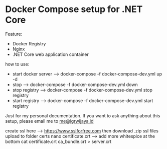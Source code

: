 # Docker Compose setup for .NET Core

Feature:
- Docker Registry
- Nginx
- .NET Core web application container

how to use:
- start docker server --> docker-compose -f docker-compose-dev.yml up -d
- stop --> docker-compose -f docker-compose-dev.yml down
- stop registry --> docker-compose -f docker-compose-dev.yml stop registry
- start registry --> docker-compose -f docker-compose-dev.yml start registry

Just for my personal documentation. If you want to ask anything about this setup, please email me to me@igrwijaya.id

create ssl here --> https://www.sslforfree.com
then download .zip ssl files
upload to folder certs
nano certificate.crt --> add more whitespice at the bottom
cat certificate.crt ca_bundle.crt > server.crt